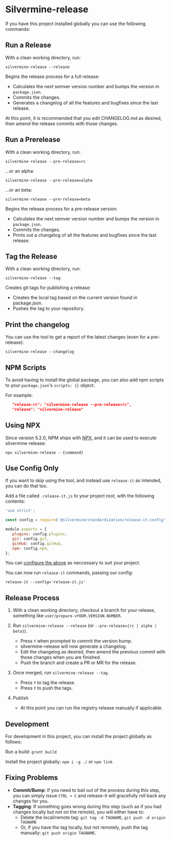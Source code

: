 # Silvermine-release

If you have this project installed globally you can use the following commands:


## Run a Release

With a clean working directory, run:

`silvermine-release --release`

Begins the release process for a full release:

   * Calculates the next semver version number and bumps the version in `package.json`.
   * Commits the changes.
   * Generates a changelog of all the features and bugfixes since the last release.

At this point, it is recommended that you edit CHANGELOG.md as desired, then amend the
release commits with those changes.

## Run a Prerelease

With a clean working directory, run:

`silvermine-release --pre-release=rc`

...or an alpha:

`silvermine-release --pre-release=alpha`

...or an beta:

`silvermine-release --pre-release=beta`

Begins the release process for a pre-release version:

   * Calculates the next semver version number and bumps the version in `package.json`.
   * Commits the changes.
   * Prints out a changelog of all the features and bugfixes since the last release.

## Tag the Release

With a clean working directory, run:

`silvermine-release --tag`

Creates git tags for publishing a release:

   * Creates the local tag based on the current version found in
   package.json.
   * Pushes the tag to your repository.

## Print the changelog

You can use the tool to get a report of the latest changes (even for a pre-release):

`silvermine-release --changelog`

## NPM Scripts

To avoid having to install the global package, you can also add npm scripts
to your `package.json`'s `scripts: {}` object.

For example:

```json
   "release-rc": "silvermine-release --pre-release=rc",
   "release": "silvermine-release"
```

## Using NPX

Since version 5.2.0, NPM ships with [NPX](https://blog.npmjs.org/post/162869356040/introducing-npx-an-npm-package-runner),
and it can be used to execute silvermine-release:

`npx silvermine-release --{command}`

## Use Config Only

If you want to skip using the tool, and instead use `release-it` as intended,
you can do that too.

Add a file called `.release-it.js` to your project root, with the following contents:

```javascript
'use strict';

const config = require('@silvermine/standardization/release-it-config');

module.exports = {
   plugins: config.plugins,
   git: config.git,
   gitHub: config.gitHub,
   npm: config.npm,
};
```

You can [configure the above](https://www.npmjs.com/package/release-it#configuration)
as neccessary to suit your project.

You can now run `release-it` commands, passing our config:

`release-it --config='release-it.js'`


## Release Process

1. With a clean working directory, checkout a branch for your release,
something like `user/prepare-vYOUR.VERSION.NUMBER`.

2. Run `silvermine-release --release` (or `--pre-release={rc | alpha | beta}`).
   * Press `Y` when prompted to commit the version bump.
   * silvermine-release will now generate a changelog.
   * Edit the changelog as desired, then amend the previous commit with those changes
     when you are finished.
   * Push the branch and create a PR or MR for the release.

3. Once merged, run `silvermine-release --tag`.
   * Press `Y` to tag the release.
   * Press `Y` to push the tags.

4. Publish
   * At this point you can run the registry release manually if applicable.


## Development

For development in this project, you can install the project globally as follows:

Run a build: `grunt build`

Install the project globally: `npm i -g ./` or `npm link`

## Fixing Problems

   * **Commit/Bump**: If you need to bail out of the process during this step, you can simply
   issue `CTRL + C` and release-it will gracefully roll back any changes for you.
   * **Tagging**: If something goes wrong during this step (such as if you had changes locally
   but not on the remote), you will either have to:
      * Delete the local/remote tag: `git tag -d TAGNAME`, `git push -d origin TAGNAME`
      * Or, if you have the tag locally, but not remotely, push the tag manually:
        `git push origin TAGNAME`.
